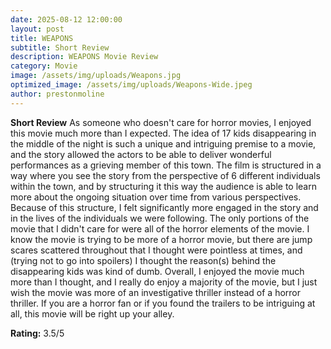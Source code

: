 ```yaml
---
date: 2025-08-12 12:00:00
layout: post
title: WEAPONS
subtitle: Short Review
description: WEAPONS Movie Review
category: Movie
image: /assets/img/uploads/Weapons.jpg
optimized_image: /assets/img/uploads/Weapons-Wide.jpeg
author: prestonmoline
---
```


**Short Review**
As someone who doesn't care for horror movies, I enjoyed this movie much more than I expected. The idea of 17 kids disappearing in the middle of the night is such a unique and intriguing premise to a movie, and the story allowed the actors to be able to deliver wonderful performances as a grieving member of this town. The film is structured in a way where you see the story from the perspective of 6 different individuals within the town, and by structuring it this way the audience is able to learn more about the ongoing situation over time from various perspectives. Because of this structure, I felt significantly more engaged in the story and in the lives of the individuals we were following. The only portions of the movie that I didn't care for were all of the horror elements of the movie. I know the movie is trying to be more of a horror movie, but there are jump scares scattered throughout that I thought were pointless at times, and (trying not to go into spoilers) I thought the reason(s) behind the disappearing kids was kind of dumb. Overall, I enjoyed the movie much more than I thought, and I really do enjoy a majority of the movie, but I just wish the movie was more of an investigative thriller instead of a horror thriller. If you are a horror fan or if you found the trailers to be intriguing at all, this movie will be right up your alley.


**Rating:**
3.5/5


